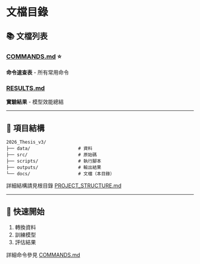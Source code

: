 # 文檔目錄

## 📚 文檔列表

### [COMMANDS.md](COMMANDS.md) ⭐
**命令速查表** - 所有常用命令

### [RESULTS.md](RESULTS.md)
**實驗結果** - 模型效能總結

---

## 📁 項目結構

```
2026_Thesis_v3/
├── data/                  # 資料
├── src/                   # 原始碼
├── scripts/               # 執行腳本
├── outputs/               # 輸出結果
└── docs/                  # 文檔（本目錄）
```

詳細結構請見根目錄 [PROJECT_STRUCTURE.md](../PROJECT_STRUCTURE.md)

---

## 🚀 快速開始

1. 轉換資料
2. 訓練模型
3. 評估結果

詳細命令參見 [COMMANDS.md](COMMANDS.md)
